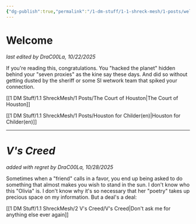```yaml
---
{"dg-publish":true,"permalink":"/1-dm-stuff/1-1-shreck-mesh/1-posts/welcome/","tags":["gardenEntry"]}
---
```


# Welcome

*last edited by DraC00La, 10/22/2025*

If you're reading this, congratulations. You "hacked the planet" hidden behind your "seven proxies" as the kine say these days. And did so without getting dusted by the sheriff or some SI wetwork team that spiked your connection. 

[[1 DM Stuff/1.1 ShreckMesh/1 Posts/The Court of Houston\|The Court of Houston]]

[[1 DM Stuff/1.1 ShreckMesh/1 Posts/Houston for Childer(en)\|Houston for Childer(en)]]

---

# *V's Creed*

*added with regret by DraC00La, 10/28/2025*

Sometimes when a "friend" calls in a favor, you end up being asked to do something that almost makes you wish to stand in the sun. I don't know who this "Olivia" is. I don't know why it's so necessary that her "poetry" takes up precious space on my information. But a deal's a deal: 

[[1 DM Stuff/1.1 ShreckMesh/2 V's Creed/V's Creed\|Don't ask me for anything else ever again]]
